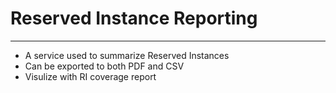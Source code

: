# Reserved Instance Reporting
---
- A service used to summarize Reserved Instances
- Can be exported to both PDF and CSV
- Visulize with RI coverage report
